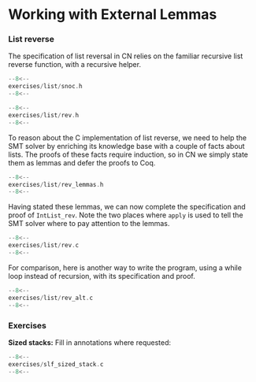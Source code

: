 # Working with External Lemmas

<!-- TODO: BCP: This section should also show what the proof of the lemmas
looks like on the Coq side! -->

<!-- TODO: BCP: This needs to be filled in urgently!! -->
<!-- Dhruyv: There are some examples in the Cerberus repo tests? rems-project/cerberus@20d9d5c -->

<!--
TODO: BCP:
think about capitalization, etc., for lemma names
push_lemma should be Push_lemma, I guess? Or lemma_push?
snoc_facts should be lemma_Snoc or something
others?
-->

### List reverse

The specification of list reversal in CN relies on the familiar
recursive list reverse function, with a recursive helper.

```c title="exercises/list/snoc.h"
--8<--
exercises/list/snoc.h
--8<--
```

```c title="exercises/list/rev.h"
--8<--
exercises/list/rev.h
--8<--
```

To reason about the C implementation of list reverse, we need to help
the SMT solver by enriching its knowledge base with a couple of facts
about lists. The proofs of these facts require induction, so in CN we
simply state them as lemmas and defer the proofs to Coq.

```c title="exercises/list/rev_lemmas.h"
--8<--
exercises/list/rev_lemmas.h
--8<--
```

Having stated these lemmas, we can now complete the specification and
proof of `IntList_rev`. Note the two places where `apply` is used
to tell the SMT solver where to pay attention to the lemmas.

<!--
TODO: BCP: Why can't it always pay attention to them? (I guess
"performance", but at least it would be nice to be able to declare a
general scope where a given set of lemmas might be needed, rather than
specifying exactly where to use them.)
-->

```c title="exercises/list/rev.c"
--8<--
exercises/list/rev.c
--8<--
```

For comparison, here is another way to write the program, using a
while loop instead of recursion, with its specification and proof.

<!-- TODO: BCP: Why 0 instead of NULL?? (Is 0 better?) -->

```c title="exercises/list/rev_alt.c"
--8<--
exercises/list/rev_alt.c
--8<--
```

### Exercises

**Sized stacks:** Fill in annotations where requested:

<!-- TODO: BCP: type_synonym has not been introduced yet -->

```c title="exercises/slf_sized_stack.c"
--8<--
exercises/slf_sized_stack.c
--8<--
```

<!-- ====================================================================== -->

<!--

## More on CN Annotations

_TODO_:

- Introduce all the different sorts of CN annotations (e.g.,
  `split_case`) individually with small examples and exercises.
-->


